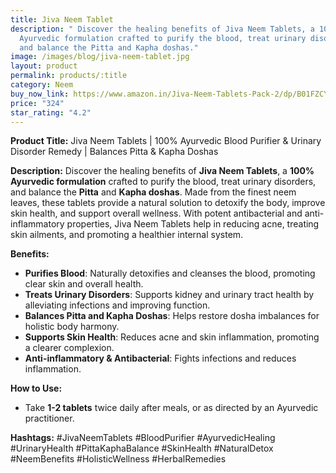 ```yaml
---
title: Jiva Neem Tablet
description: " Discover the healing benefits of Jiva Neem Tablets, a 100%
  Ayurvedic formulation crafted to purify the blood, treat urinary disorders,
  and balance the Pitta and Kapha doshas."
image: /images/blog/jiva-neem-tablet.jpg
layout: product
permalink: products/:title
category: Neem
buy_now_link: https://www.amazon.in/Jiva-Neem-Tablets-Pack-2/dp/B01FZCYJYK/ref=sr_1_8?crid=1U65A0ZJY2B5Y&tag=ayushmonk-21
price: "324"
star_rating: "4.2"
---
```

**Product Title:** Jiva Neem Tablets | 100% Ayurvedic Blood Purifier & Urinary Disorder Remedy | Balances Pitta & Kapha Doshas

**Description:**
Discover the healing benefits of **Jiva Neem Tablets**, a **100% Ayurvedic formulation** crafted to purify the blood, treat urinary disorders, and balance the **Pitta** and **Kapha doshas**. Made from the finest neem leaves, these tablets provide a natural solution to detoxify the body, improve skin health, and support overall wellness. With potent antibacterial and anti-inflammatory properties, Jiva Neem Tablets help in reducing acne, treating skin ailments, and promoting a healthier internal system.

**Benefits:**
- **Purifies Blood**: Naturally detoxifies and cleanses the blood, promoting clear skin and overall health.
- **Treats Urinary Disorders**: Supports kidney and urinary tract health by alleviating infections and improving function.
- **Balances Pitta and Kapha Doshas**: Helps restore dosha imbalances for holistic body harmony.
- **Supports Skin Health**: Reduces acne and skin inflammation, promoting a clearer complexion.
- **Anti-inflammatory & Antibacterial**: Fights infections and reduces inflammation.

**How to Use:**
- Take **1-2 tablets** twice daily after meals, or as directed by an Ayurvedic practitioner.

**Hashtags:**
#JivaNeemTablets #BloodPurifier #AyurvedicHealing #UrinaryHealth #PittaKaphaBalance #SkinHealth #NaturalDetox #NeemBenefits #HolisticWellness #HerbalRemedies
